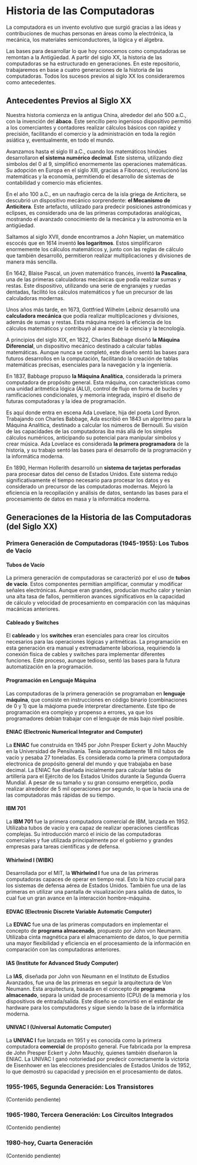 # Historia de las Computadoras

La computadora es un invento evolutivo que surgió gracias a las ideas y contribuciones de muchas personas en áreas como la electrónica, la mecánica, los materiales semiconductores, la lógica y el álgebra.

Las bases para desarrollar lo que hoy conocemos como computadoras se remontan a la Antigüedad. A partir del siglo XX, la historia de las computadoras se ha estructurado en generaciones. En este repositorio, trabajaremos en base a cuatro generaciones de la historia de las computadoras. Todos los sucesos previos al siglo XX los consideraremos como antecedentes.

## Antecedentes Previos al Siglo XX

Nuestra historia comienza en la antigua China, alrededor del año 500 a.C., con la invención del **ábaco**. Este sencillo pero ingenioso dispositivo permitió a los comerciantes y contadores realizar cálculos básicos con rapidez y precisión, facilitando el comercio y la administración en toda la región asiática y, eventualmente, en todo el mundo.

Avanzamos hasta el siglo III a.C., cuando los matemáticos hindúes desarrollaron **el sistema numérico decimal**. Este sistema, utilizando diez símbolos del 0 al 9, simplificó enormemente las operaciones matemáticas. Su adopción en Europa en el siglo XIII, gracias a Fibonacci, revolucionó las matemáticas y la economía, permitiendo el desarrollo de sistemas de contabilidad y comercio más eficientes.

En el año 100 a.C., en un naufragio cerca de la isla griega de Anticitera, se descubrió un dispositivo mecánico sorprendente: **el Mecanismo de Anticitera**. Este artefacto, utilizado para predecir posiciones astronómicas y eclipses, es considerado una de las primeras computadoras analógicas, mostrando el avanzado conocimiento de la mecánica y la astronomía en la antigüedad.

Saltamos al siglo XVII, donde encontramos a John Napier, un matemático escocés que en 1614 inventó **los logaritmos**. Estos simplificaron enormemente los cálculos matemáticos y, junto con las reglas de cálculo que también desarrolló, permitieron realizar multiplicaciones y divisiones de manera más sencilla.

En 1642, Blaise Pascal, un joven matemático francés, inventó **la Pascalina**, una de las primeras calculadoras mecánicas que podía realizar sumas y restas. Este dispositivo, utilizando una serie de engranajes y ruedas dentadas, facilitó los cálculos matemáticos y fue un precursor de las calculadoras modernas.

Unos años más tarde, en 1673, Gottfried Wilhelm Leibniz desarrolló una **calculadora mecánica** que podía realizar multiplicaciones y divisiones, además de sumas y restas. Esta máquina mejoró la eficiencia de los cálculos matemáticos y contribuyó al avance de la ciencia y la tecnología.

A principios del siglo XIX, en 1822, Charles Babbage diseñó **la Máquina Diferencial**, un dispositivo mecánico destinado a calcular tablas matemáticas. Aunque nunca se completó, este diseño sentó las bases para futuros desarrollos en la computación, facilitando la creación de tablas matemáticas precisas, esenciales para la navegación y la ingeniería.

En 1837, Babbage propuso **la Máquina Analítica**, considerada la primera computadora de propósito general. Esta máquina, con características como una unidad aritmética lógica (ALU), control de flujo en forma de bucles y ramificaciones condicionales, y memoria integrada, inspiró el diseño de futuras computadoras y la idea de programación.

Es aquí donde entra en escena Ada Lovelace, hija del poeta Lord Byron. Trabajando con Charles Babbage, Ada escribió en 1843 un algoritmo para la Máquina Analítica, destinado a calcular los números de Bernoulli. Su visión de las capacidades de las computadoras iba más allá de los simples cálculos numéricos, anticipando su potencial para manipular símbolos y crear música. Ada Lovelace es considerada **la primera programadora** de la historia, y su trabajo sentó las bases para el desarrollo de la programación y la informática moderna.

En 1890, Herman Hollerith desarrolló un **sistema de tarjetas perforadas** para procesar datos del censo de Estados Unidos. Este sistema redujo significativamente el tiempo necesario para procesar los datos y es considerado un precursor de las computadoras modernas. Mejoró la eficiencia en la recopilación y análisis de datos, sentando las bases para el procesamiento de datos en masa y la informática moderna.

## Generaciones de la Historia de las Computadoras (del Siglo XX)

### Primera Generación de Computadoras (1945-1955): Los Tubos de Vacío

#### Tubos de Vacío

La primera generación de computadoras se caracterizó por el uso de **tubos de vacío**. Estos componentes permitían amplificar, conmutar y modificar señales electrónicas. Aunque eran grandes, producían mucho calor y tenían una alta tasa de fallos, permitieron avances significativos en la capacidad de cálculo y velocidad de procesamiento en comparación con las máquinas macánicas anteriores.

#### Cableado y Switches

El **cableado** y los **switches** eran esenciales para crear los circuitos necesarios para las operaciones lógicas y aritméticas. La programación en esta generación era manual y extremadamente laboriosa, requiriendo la conexión física de cables y switches para implementar diferentes funciones. Este proceso, aunque tedioso, sentó las bases para la futura automatización en la programación.

#### Programación en Lenguaje Máquina

Las computadoras de la primera generación se programaban en **lenguaje máquina**, que consiste en instrucciones en código binario (combinaciones de 0 y 1) que la máqioma puede interpretar directamente. Este tipo de programación era complejo y propenso a errores, ya que los programadores debían trabajar con el lenguaje de más bajo nivel posible.

#### ENIAC (Electronic Numerical Integrator and Computer)

La **ENIAC** fue construida en 1945 por John Presper Eckert y John Mauchly en la Universidad de Pensilvania. Tenía aproximadamente 18 mil tubos de vacío y pesaba 27 toneladas. Es considerada como la primera computadora electronica de propósito general del mundo y que trabajaba en base decimal. La ENIAC fue diseñada inicialmente para calcular tablas de artillería para el Ejército de los Estados Unidos durante la Segunda Guerra Mundial. A pesar de su tamaño y su gran consumo energético, podía realizar alrededor de 5 mil operaciones por segundo, lo que la hacía una de las computadoras más rápidas de su tiempo.

#### IBM 701

La **IBM 701** fue la primera computadora comercial de IBM, lanzada en 1952. Utilizaba tubos de vacío y era capaz de realizar operaciones científicas complejas. Su introducción marcó el inicio de las computadoras comerciales y fue utilizada principalmente por el gobierno y grandes empresas para tareas científicas y de defensa.

#### Whirlwind I (WIBK)

Desarrollada por el MIT, la **Whirlwind I** fue una de las primeras computadoras capaces de operar en tiempo real. Esto la hizo crucial para los sistemas de defensa aérea de Estados Unidos. También fue una de las primeras en utilizar una pantalla de visualización para salida de datos, lo cual fue un gran avance en la interacción hombre-máquina.

#### EDVAC (Electronic Discrete Variable Automatic Computer)

La **EDVAC** fue una de las primeras computadors en implementar el concepto de **programa almacenado**, propuesto por John von Neumann. Utilizaba cinta magnética para el almacenamiento de datos, lo que permitía una mayor flexibilidad y eficiencia en el procesamiento de la información en comparación con las computadoras anteriores.

#### IAS (Institute for Advanced Study Computer)

La **IAS**, diseñada por John von Neumann en el Instituto de Estudios Avanzados, fue una de las primeras en seguir la arquitectura de Von Neumann. Esta arquitectura, basada en el concepto de **programa almacenado**, separa la unidad de procesamiento (CPU) de la memoria y los dispositivos de entrada/salida. Este diseño se convirtió en el estándar de hardware para los computadores y sigue siendo la base de la informática moderna.

#### UNIVAC I (Universal Automatic Computer)

La **UNIVAC I** fue lanzada en 1951 y es conocida como la primera computadora **comercial** de propósito general. Fue fabricada por la empresa de John Presper Eckert y John Mauchly, quienes también diseñaron la ENIAC. La UNIVAC I ganó notoriedad por predecir correctamente la victoria de Eisenhower en las elecciones presidenciales de Estados Unidos de 1952, lo que demostró su capacidad y precisión en el procesamiento de datos.

### 1955-1965, Segunda Generación: Los Transistores

(Contenido pendiente)

### 1965-1980, Tercera Generación: Los Circuitos Integrados

(Contenido pendiente)

### 1980-hoy, Cuarta Generación

(Contenido pendiente)


